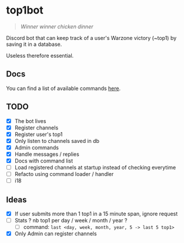 # top1bot

>_Winner winner chicken dinner_

Discord bot that can keep track of a user's Warzone victory (~top1) by saving it in a database.

Useless therefore essential.

## Docs
You can find a list of available commands [here](./DOCS.md).

## TODO
* [x] The bot lives
* [x] Register channels
* [x] Register user's top1
* [x] Only listen to channels saved in db
* [x] Admin commands
* [x] Handle messages / replies
* [x] Docs with command list
* [ ] Load registered channels at startup instead of checking everytime
* [ ] Refacto using command loader / handler
* [ ] i18

## Ideas

* [x] If user submits more than 1 top1 in a 15 minute span, ignore request
* [ ] Stats ? nb top1 per day / week / month / year ?
  * [ ] command: `last <day, week, month, year, 5 -> last 5 top1>`
* [x] Only Admin can register channels
